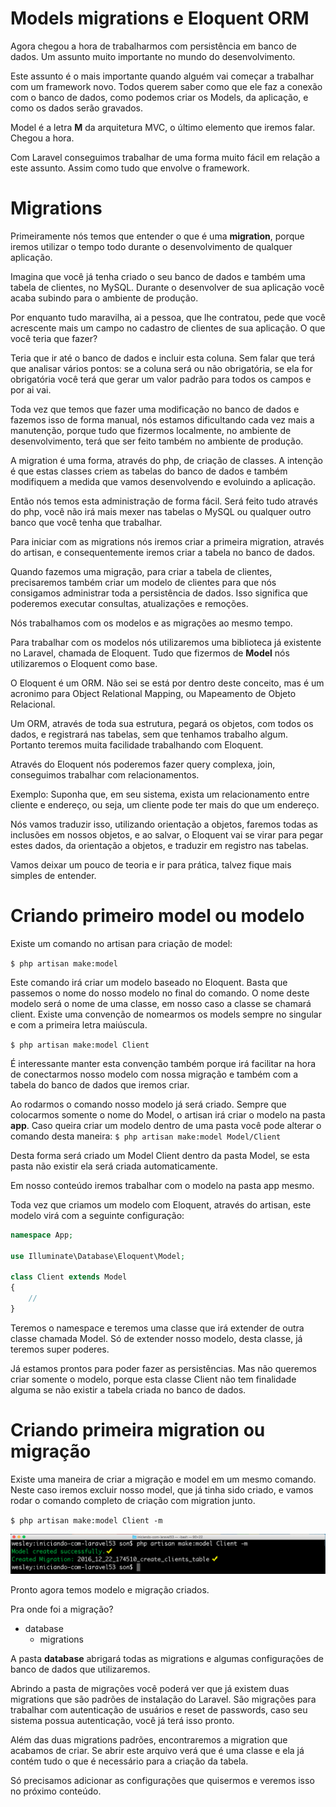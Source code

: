 # Models migrations e Eloquent ORM

Agora chegou a hora de trabalharmos com persistência em banco de dados. Um assunto muito importante no mundo do desenvolvimento.

Este assunto é o mais importante quando alguém vai começar a trabalhar com um framework novo. Todos querem saber como que ele faz a conexão com o banco de dados, como podemos criar os Models, da aplicação, e como os dados serão gravados.

Model é a letra **M** da arquitetura MVC, o último elemento que iremos falar. Chegou a hora.

Com Laravel conseguimos trabalhar de uma forma muito fácil em relação a este assunto. Assim como tudo que envolve o framework.

# Migrations

Primeiramente nós temos que entender o que é uma **migration**, porque iremos utilizar o tempo todo durante o desenvolvimento de qualquer aplicação.

Imagina que você já tenha criado o seu banco de dados e também uma tabela de clientes, no MySQL. Durante o desenvolver de sua aplicação você acaba subindo para o ambiente de produção.

Por enquanto tudo maravilha, ai a pessoa, que lhe contratou, pede que você acrescente mais um campo no cadastro de clientes de sua aplicação. O que você teria que fazer?

Teria que ir até o banco de dados e incluir esta coluna. Sem falar que terá que analisar vários pontos: se a coluna será ou não obrigatória, se ela for obrigatória você terá que gerar um valor padrão para todos os campos e por ai vai.

Toda vez que temos que fazer uma modificação no  banco de dados e fazemos isso de forma manual, nós estamos dificultando cada vez mais a manutenção, porque tudo que fizermos localmente, no ambiente de desenvolvimento, terá que ser feito também no ambiente de produção.

A migration é uma forma, através do php, de criação de classes. A intenção é que estas classes criem as tabelas do banco de dados e também modifiquem a medida que vamos desenvolvendo e evoluindo a aplicação.

Então nós temos esta administração de forma fácil. Será feito tudo através do php, você não irá mais mexer nas tabelas o MySQL ou qualquer outro banco que você tenha que trabalhar.

Para iniciar com as migrations nós iremos criar a primeira migration, através do artisan, e consequentemente iremos criar a tabela no banco de dados.

Quando fazemos uma migração, para criar a tabela de clientes, precisaremos também criar um modelo de clientes para que nós consigamos administrar toda a persistência de dados. Isso significa que poderemos executar consultas, atualizações e remoções.

Nós trabalhamos com os modelos e as migrações ao mesmo tempo.

Para trabalhar com os modelos nós utilizaremos uma biblioteca já existente no Laravel, chamada de Eloquent. Tudo que fizermos de **Model** nós utilizaremos o Eloquent como base.

O Eloquent é um ORM. Não sei se está por dentro deste conceito, mas é um acronimo para Object Relational Mapping, ou Mapeamento de Objeto Relacional.

Um ORM, através de toda sua estrutura, pegará os objetos, com todos os dados, e registrará nas tabelas, sem que tenhamos trabalho algum. Portanto teremos muita facilidade trabalhando com Eloquent.

Através do Eloquent nós poderemos fazer query complexa, join, conseguimos trabalhar com relacionamentos.

Exemplo: Suponha que, em seu sistema, exista um relacionamento entre cliente e endereço, ou seja, um cliente pode ter mais do que um endereço.

Nós vamos traduzir isso, utilizando orientação a objetos, faremos todas as inclusões em nossos objetos, e ao salvar, o Eloquent vai se virar para pegar estes dados, da orientação a objetos, e traduzir em registro nas tabelas.

Vamos deixar um pouco de teoria e ir para prática, talvez fique mais simples de entender.

# Criando primeiro model ou modelo

Existe um comando no artisan para criação de model:

`$ php artisan make:model`

Este comando irá criar um modelo baseado no Eloquent. Basta que passemos o nome do nosso modelo no final do comando. O nome deste modelo será o nome de uma classe, em nosso caso a classe se chamará client. Existe uma convenção de nomearmos os models sempre no singular e com a primeira letra maiúscula.

`$ php artisan make:model Client`

É interessante manter esta convenção também porque irá facilitar na hora de conectarmos nosso modelo com nossa migração e também com a tabela do banco de dados que iremos criar.

Ao rodarmos o comando nosso modelo já será criado. Sempre que colocarmos somente o nome do Model, o artisan irá criar o modelo na pasta **app**. Caso queira criar um modelo dentro de uma pasta você pode alterar o comando desta maneira:
`$ php artisan make:model Model/Client`

Desta forma será criado um Model Client dentro da pasta Model, se esta pasta não existir ela será criada automaticamente.

Em nosso conteúdo iremos trabalhar com o modelo na pasta app mesmo.

Toda vez que criamos um modelo com Eloquent, através do artisan, este modelo virá com a seguinte configuração:

```php
namespace App;

use Illuminate\Database\Eloquent\Model;

class Client extends Model
{
    //
}
```
 Teremos o namespace e teremos uma classe que irá extender de outra classe chamada Model. Só de extender nosso modelo, desta classe, já teremos super poderes.

Já estamos prontos para poder fazer as persistências. Mas não queremos criar somente o modelo, porque esta classe Client não tem finalidade alguma se não existir a tabela criada no banco de dados.

# Criando primeira migration ou migração

Existe uma maneira de criar a migração e model em um mesmo comando. Neste caso iremos excluir nosso model, que já tinha sido criado, e vamos rodar o comando completo de criação com migration junto.

`$ php artisan make:model Client -m`

![artisan_make_model_migration](./images/artisan_make_model_migration.png "artisan_make_model_migration")

Pronto agora temos modelo e migração criados.

Pra onde foi a migração?

* database
    * migrations

A pasta **database** abrigará todas as migrations e algumas configurações de banco de dados que utilizaremos.

Abrindo a pasta de migrações você poderá ver que já existem duas migrations que são padrões de instalação do Laravel. São migrações para trabalhar com autenticação de usuários e reset de passwords, caso seu sistema possua autenticação, você já terá isso pronto.

Além das duas migrations padrões, encontraremos a migration que acabamos de criar. Se abrir este arquivo verá que é uma classe e ela já contém tudo o que é necessário para a criação da tabela.

Só precisamos adicionar as configurações que quisermos e veremos isso no próximo conteúdo.